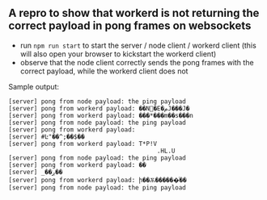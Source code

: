 ## A repro to show that workerd is not returning the correct payload in pong frames on websockets

- run `npm run start` to start the server / node client / workerd client (this will also open your browser to kickstart the workerd client)
- observe that the node client correctly sends the pong frames with the correct payload, while the workerd client does not

Sample output:

```
[server] pong from node payload: the ping payload
[server] pong from workerd payload: ��N׉�E�مJ���J�
[server] pong from workerd payload: ���*���m��s���n
[server] pong from node payload: the ping payload
[server] pong from workerd payload:
[server] #Ŀ"��^;��$��
[server] pong from workerd payload: T*P!V
                                         .HL.U
[server] pong from node payload: the ping payload
[server] pong from workerd payload: ��
[server] _��ږ��
[server] pong from workerd payload: ի��Ѫ������ͬ��
[server] pong from node payload: the ping payload
```
